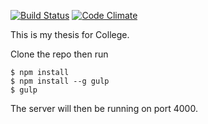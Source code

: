 [![Build Status](https://travis-ci.org/SilverIronMan/dbproject.svg?branch=dev)](https://travis-ci.org/SilverIronMan/dbproject)
[![Code Climate](https://codeclimate.com/github/SilverIronMan/dbproject/badges/gpa.svg)](https://codeclimate.com/github/SilverIronMan/dbproject)

This is my thesis for College.

Clone the repo then run
```
$ npm install
$ npm install --g gulp
$ gulp
```

The server will then be running on port 4000.

